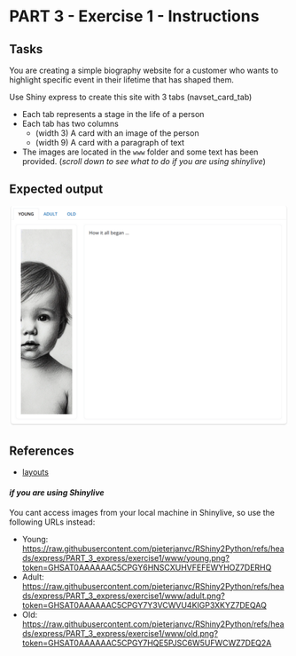 # PART 3 - Exercise 1 - Instructions

## Tasks

You are creating a simple biography website for a customer who wants to
highlight specific event in their lifetime that has shaped them.

Use Shiny express to create this site with 3 tabs (navset_card_tab)

- Each tab represents a stage in the life of a person
- Each tab has two columns
  - (width 3) A card with an image of the person
  - (width 9) A card with a paragraph of text
- The images are located in the `www` folder and some text has been provided.
  (_scroll down to see what to do if you are using shinylive_)

## Expected output

![screenshot](exercise1_screenshot.png)

## References

- [layouts](https://shiny.posit.co/py/layouts/)

#### _if you are using Shinylive_

You cant access images from your local machine in Shinylive, so use the
following URLs instead:

- Young:
  https://raw.githubusercontent.com/pieterjanvc/RShiny2Python/refs/heads/express/PART_3_express/exercise1/www/young.png?token=GHSAT0AAAAAAC5CPGY6HNSCXUHVFEFEWYHOZ7DERHQ
- Adult:
  https://raw.githubusercontent.com/pieterjanvc/RShiny2Python/refs/heads/express/PART_3_express/exercise1/www/adult.png?token=GHSAT0AAAAAAC5CPGY7Y3VCWVU4KIGP3XKYZ7DEQAQ
- Old:
  https://raw.githubusercontent.com/pieterjanvc/RShiny2Python/refs/heads/express/PART_3_express/exercise1/www/old.png?token=GHSAT0AAAAAAC5CPGY7HQE5PJSC6W5UFWCWZ7DEQ2A
